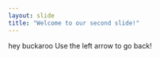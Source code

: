 ```yaml
---
layout: slide
title: "Welcome to our second slide!"
---
```

hey buckaroo
Use the left arrow to go back!
